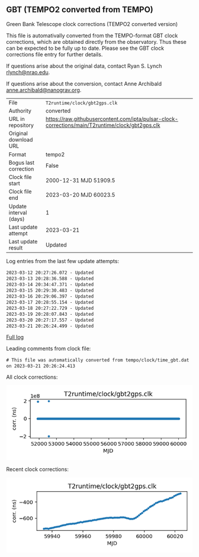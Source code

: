 
## GBT (TEMPO2 converted from TEMPO)

Green Bank Telescope clock corrections (TEMPO2 converted version)

This file is automativally converted from the TEMPO-format GBT
clock corrections, which are obtained directly from the observatory.
Thus these can be expected to be fully up to date. Please see the
GBT clock corrections file entry for further details.

If questions arise about the original data, contact Ryan S. Lynch
<rlynch@nrao.edu>.

If questions arise about the conversion, contact Anne Archibald
<anne.archibald@nanograv.org>.

|     |     |
|:--- |:--- |
| File | `T2runtime/clock/gbt2gps.clk` |
| Authority | converted |
| URL in repository | <https://raw.githubusercontent.com/ipta/pulsar-clock-corrections/main/T2runtime/clock/gbt2gps.clk> |
| Original download URL | <None> |
| Format | tempo2 |
| Bogus last correction | False |
| Clock file start | 2000-12-31 MJD 51909.5 |
| Clock file end | 2023-03-20 MJD 60023.5 |
| Update interval (days) | 1 |
| Last update attempt | 2023-03-21 |
| Last update result | Updated |

Log entries from the last few update attempts:
```
2023-03-12 20:27:26.072 - Updated
2023-03-13 20:28:36.588 - Updated
2023-03-14 20:34:47.371 - Updated
2023-03-15 20:29:30.483 - Updated
2023-03-16 20:29:06.397 - Updated
2023-03-17 20:28:55.154 - Updated
2023-03-18 20:27:22.729 - Updated
2023-03-19 20:28:07.843 - Updated
2023-03-20 20:27:17.557 - Updated
2023-03-21 20:26:24.499 - Updated
```
[Full log](https://raw.githubusercontent.com/ipta/pulsar-clock-corrections/main/log/T2runtime/clock/gbt2gps.clk.log)

Leading comments from clock file:

    # This file was automatically converted from tempo/clock/time_gbt.dat on 2023-03-21 20:26:24.413



All clock corrections:

![plot of all clock corrections](gbt2gps.clk.png "All corrections")

Recent clock corrections:

![plot of recent clock corrections](gbt2gps.clk.short.png "Recent corrections")

